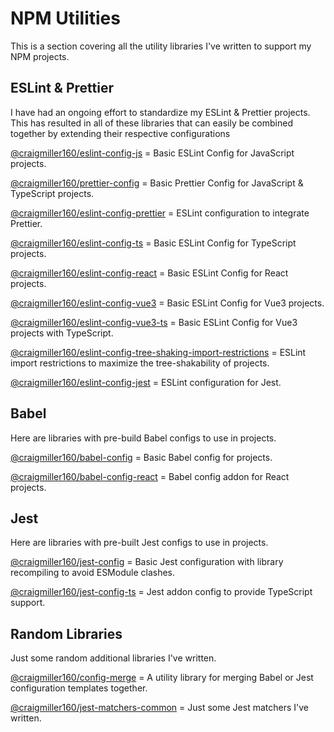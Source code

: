 # NPM Utilities

This is a section covering all the utility libraries I've written to support my NPM projects.

## ESLint & Prettier

I have had an ongoing effort to standardize my ESLint & Prettier projects. This has resulted in all of these libraries that can easily be combined together by extending their respective configurations

[@craigmiller160/eslint-config-js](https://github.com/craigmiller160/eslint-config-js) = Basic ESLint Config for JavaScript projects.

[@craigmiller160/prettier-config](https://github.com/craigmiller160/prettier-config) = Basic Prettier Config for JavaScript & TypeScript projects.

[@craigmiller160/eslint-config-prettier](https://github.com/craigmiller160/eslint-config-prettier) = ESLint configuration to integrate Prettier.

[@craigmiller160/eslint-config-ts](https://github.com/craigmiller160/eslint-config-ts) = Basic ESLint Config for TypeScript projects.

[@craigmiller160/eslint-config-react](https://github.com/craigmiller160/eslint-config-react) = Basic ESLint Config for React projects.

[@craigmiller160/eslint-config-vue3](https://github.com/craigmiller160/eslint-config-vue3) = Basic ESLint Config for Vue3 projects.

[@craigmiller160/eslint-config-vue3-ts](https://github.com/craigmiller160/eslint-config-vue3-ts) = Basic ESLint Config for Vue3 projects with TypeScript.

[@craigmiller160/eslint-config-tree-shaking-import-restrictions](https://github.com/craigmiller160/eslint-config-tree-shaking-import-restrictions) = ESLint import restrictions to maximize the tree-shakability of projects.

[@craigmiller160/eslint-config-jest](https://github.com/craigmiller160/eslint-config-jest) = ESLint configuration for Jest.

## Babel

Here are libraries with pre-build Babel configs to use in projects.

[@craigmiller160/babel-config](https://github.com/craigmiller160/babel-config) = Basic Babel config for projects.

[@craigmiller160/babel-config-react](https://github.com/craigmiller160/babel-config-react) = Babel config addon for React projects.

## Jest

Here are libraries with pre-built Jest configs to use in projects.

[@craigmiller160/jest-config](https://github.com/craigmiller160/jest-config) = Basic Jest configuration with library recompiling to avoid ESModule clashes.

[@craigmiller160/jest-config-ts](https://github.com/craigmiller160/jest-config-ts) = Jest addon config to provide TypeScript support.

## Random Libraries

Just some random additional libraries I've written.

[@craigmiller160/config-merge](https://github.com/craigmiller160/config-merge) = A utility library for merging Babel or Jest configuration templates together.

[@craigmiller160/jest-matchers-common](https://github.com/craigmiller160/jest-matchers-common) = Just some Jest matchers I've written.
